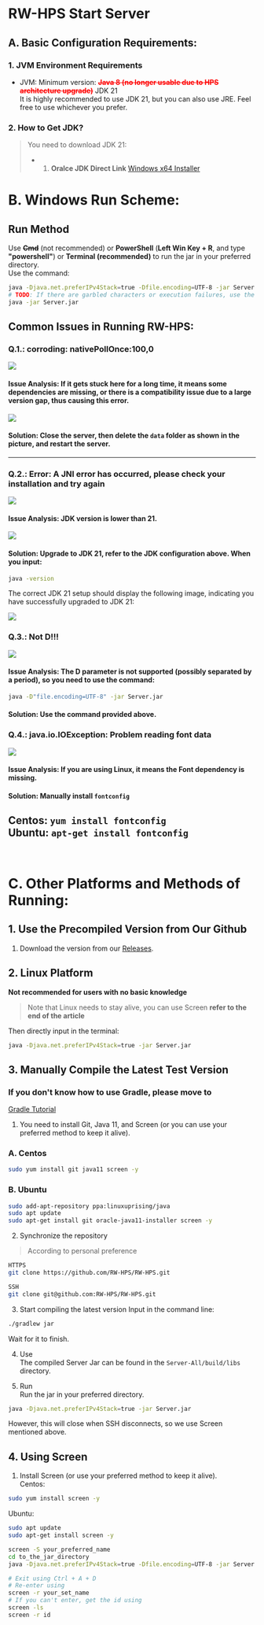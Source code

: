# RW-HPS Start Server

## A. Basic Configuration Requirements:

### 1. JVM Environment Requirements

- JVM: Minimum version: <font style="color:red;font-weight:bold">~~Java 8 (no longer usable due to HPS architecture upgrade)~~</font> JDK 21   
  It is highly recommended to use JDK 21, but you can also use JRE. Feel free to use whichever you prefer.

### 2. How to Get JDK?

> You need to download JDK 21:
> - 1. **Oralce JDK Direct Link** [Windows x64 Installer](https://download.oracle.com/java/21/archive/jdk-21.0.2_windows-x64_bin.exe)

# B. Windows Run Scheme:

## Run Method

Use ~~**Cmd**~~ (not recommended) or **PowerShell** (**Left Win Key + R**, and type **"powershell"**) or **Terminal (recommended)** to run the jar in your preferred directory.  
Use the command:

```bash
java -Djava.net.preferIPv4Stack=true -Dfile.encoding=UTF-8 -jar Server.jar
# TODO: If there are garbled characters or execution failures, use the command below.
java -jar Server.jar
```

## Common Issues in Running RW-HPS:

### Q.1.: **corroding: nativePollOnce:100,0**

<img src="../img/Question.png"></img>

#### Issue Analysis: If it gets stuck here for a long time, it means some dependencies are missing, or there is a compatibility issue due to a large version gap, thus causing this error.

<img src="../img/Question2.png"></img>
#### Solution: Close the server, then delete the `data` folder as shown in the picture, and restart the server.
---

### Q.2.: **Error: A JNI error has occurred, please check your installation and try again**

<img src="../img/Question3.png"></img>

#### Issue Analysis: JDK version is lower than 21.

<img src="../img/Question4.png"></img>

#### Solution: Upgrade to JDK 21, refer to the JDK configuration above. When you input:

```bash
java -version
```

The correct JDK 21 setup should display the following image, indicating you have successfully upgraded to JDK 21:

<img src="../img/Question5.png"></img>

### Q.3.: **Not D!!!**

<img src="../img/Question6.png"></img>

#### Issue Analysis: The D parameter is not supported (possibly separated by a period), so you need to use the command:

```bash
java -D"file.encoding=UTF-8" -jar Server.jar
```

#### Solution: Use the command provided above.

### Q.4.: **java.io.IOException: Problem reading font data**

<img src="../img/Question7.png"></img>

#### Issue Analysis: If you are using Linux, it means the Font dependency is missing.

#### Solution: Manually install `fontconfig`

**Centos**: ```yum install fontconfig```  
**Ubuntu**: ```apt-get install fontconfig```
---
<br>

# C. Other Platforms and Methods of Running:

## 1. Use the Precompiled Version from Our Github

1. Download the version from our [Releases](https://github.com/RW-HPS/RW-HPS/releases).

## 2. Linux Platform

**Not recommended for users with no basic knowledge**
> Note that Linux needs to stay alive, you can use Screen **refer to the end of the article**

Then directly input in the terminal:

```bash
java -Djava.net.preferIPv4Stack=true -jar Server.jar
```

## 3. Manually Compile the Latest Test Version

### If you don't know how to use Gradle, please move to

[Gradle Tutorial](Gradle.md)

1. You need to install Git, Java 11, and Screen (or you can use your preferred method to keep it alive).

### A. Centos

```bash  
sudo yum install git java11 screen -y
```

### B. Ubuntu

```bash  
sudo add-apt-repository ppa:linuxuprising/java
sudo apt update
sudo apt-get install git oracle-java11-installer screen -y  
```

2. Synchronize the repository
> According to personal preference

```bash
HTTPS  
git clone https://github.com/RW-HPS/RW-HPS.git
``` 

```bash  
SSH
git clone git@github.com:RW-HPS/RW-HPS.git  
```

3. Start compiling the latest version
Input in the command line:

```bash
./gradlew jar
```

Wait for it to finish.

4. Use  
The compiled Server Jar can be found in the `Server-All/build/libs` directory.

5. Run  
Run the jar in your preferred directory.

```bash
java -Djava.net.preferIPv4Stack=true -jar Server.jar
```

However, this will close when SSH disconnects, so we use Screen mentioned above.

## 4. Using Screen

1. Install Screen (or use your preferred method to keep it alive).      
Centos:

```bash  
sudo yum install screen -y
```

Ubuntu:

```bash  
sudo apt update
sudo apt-get install screen -y  
```

```bash
screen -S your_preferred_name
cd to_the_jar_directory
java -Djava.net.preferIPv4Stack=true -Dfile.encoding=UTF-8 -jar Server.jar

# Exit using Ctrl + A + D
# Re-enter using
screen -r your_set_name
# If you can't enter, get the id using
screen -ls
screen -r id
```
